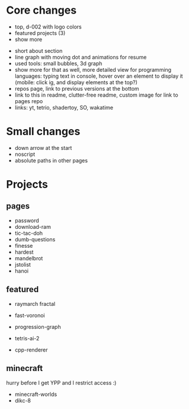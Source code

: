 # Core changes
+ top, d-002 with logo colors
+ featured projects (3)
+ show more
- short about section
- line graph with moving dot and animations for resume
- used tools: small bubbles, 3d graph
- show more for that as well, more detailed view for programming languages: typing text in console, hover over an element to display it (mobile: click ig, and display elements at the top?)
- repos page, link to previous versions at the bottom
- link to this in readme, clutter-free readme, custom image for link to pages repo
- links: yt, tetrio, shadertoy, SO, wakatime

# Small changes
- down arrow at the start
- noscript
- absolute paths in other pages

# Projects
## pages
- password
- download-ram
- tic-tac-doh
- dumb-questions
- finesse
- hardest
- mandelbrot
- jstolist
- hanoi

## featured
- raymarch fractal
- fast-voronoi
- progression-graph

- tetris-ai-2
- cpp-renderer

## minecraft
hurry before I get YPP and I restrict access :)
- minecraft-worlds
- dikc-8
